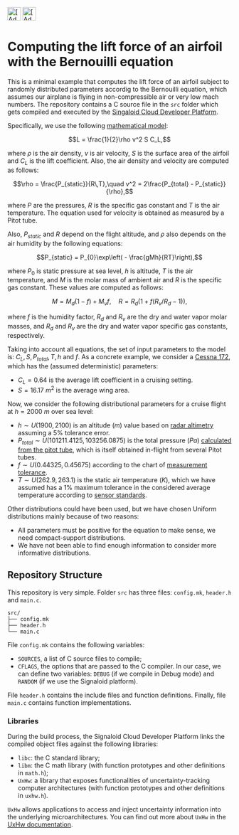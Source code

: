 [<img src="https://assets.signaloid.io/add-to-signaloid-cloud-logo-dark-v6.png#gh-dark-mode-only" alt="[Add to signaloid.io]" height="30">](https://signaloid.io/repositories?connect=https://github.com/VicenteB97/randomLift.git#gh-dark-mode-only)
[<img src="https://assets.signaloid.io/add-to-signaloid-cloud-logo-light-v6.png#gh-light-mode-only" alt="[Add to signaloid.io]" height="30">](https://signaloid.io/repositories?connect=https://github.com/VicenteB97/randomLift.git#gh-light-mode-only)

# Computing the lift force of an airfoil with the Bernouilli equation

This is a minimal example that computes the lift force of an airfoil subject to randomly distributed parameters accordig to the Bernouilli equation, which assumes our airplane is flying in non-compressible air or very low mach numbers.
The repository contains a C source file in the `src` folder which gets compiled and executed by the  [Singaloid Cloud Developer Platform](http://signaloid.io).

Specifically, we use the following [mathematical model](https://www.grc.nasa.gov/www/k-12/VirtualAero/BottleRocket/airplane/lifteq.html):

```math 
L = \frac{1}{2}\rho v^2 S C_L,
```

where $\rho$ is the air density, $v$ is air velocity, $S$ is the surface area of the airfoil and $C_L$ is the lift coefficient. Also, the air density and velocity are computed as follows:

```math
\rho = \frac{P_{static}}{R\,T},\quad v^2 = 2\frac{P_{total} - P_{static}}{\rho},
```

where $P$ are the pressures, $R$ is the specific gas constant and $T$ is the air temperature. The equation used for velocity is obtained as measured by a Pitot tube.

Also, $P_{static}$ and $R$ depend on the flight altitude, and $\rho$ also depends on the air humidity by the following equations:

```math
P_{static} = P_{0}\exp\left( - \frac{gMh}{RT}\right),
```

where $P_{0}$ is static pressure at sea level, $h$ is altitude, $T$ is the air temperature, and $M$ is the molar mass of ambient air and $R$ is the specific gas constant. These values are computed as follows:

```math
M = M_d(1-f) + M_{v}f, \quad 
R = R_{d}(1 + f(R_v/R_d - 1)),
```

where $f$ is the humidity factor, $R_d$ and $R_v$ are the dry and water vapor molar masses, and $R_d$ and $R_v$ are the dry and water vapor specific gas constants, respectively.

Taking into account all equations, the set of input parameters to the model is: $C_L, S, P_{total}, T, h$ and $f$. As a concrete example, we consider a [Cessna 172](http://dx.doi.org/10.13140/RG.2.2.27040.51205), which has the (assumed deterministic) parameters:

- $C_L = 0.64$ is the average lift coefficient in a cruising setting.
- $S = 16.17~m^2$ is the average wing area.

Now, we consider the following distributional parameters for a cruise flight at $h = 2000~m$ over sea level:

- $h \sim U(1900,2100)$ is an altitude ($m$) value based on [radar altimetry](https://avsi.aero/wp-content/uploads/2021/12/Radar-Altimeter-Overview-of-Design-and-Performance.pdf) assuming a $5\%$ tolerance error.
- $P_{total} \sim U(101211.4125, 103256.0875)$ is the total pressure ($Pa$) [calculated from the pitot tube](https://www.omega.com/en-us/resources/pitot-tube), which is itself obtained in-flight from several Pitot tubes.
- $f \sim U(0.44325, 0.45675)$ according to the chart of [measurement tolerance](https://www.rotronic.com/media/productattachments/files/h/u/humidity-accuracy-demystified.pdf).
- $T \sim U(262.9,263.1)$ is the static air temperature ($K$), which we have assumed has a $1\%$ maximum tolerance in the considered average temperature according to [sensor standards](https://temperaturesensors.blogspot.com/2017/03/tolerances-on-temperature-reading.html).

Other distributions could have been used, but we have chosen Uniform distributions mainly because of two reasons:

- All parameters must be positive for the equation to make sense, we need compact-support distributions.
- We have not been able to find enough information to consider more informative distributions.

## Repository Structure

This repository is very simple. Folder `src` has three files: `config.mk`, `header.h` and `main.c`.
```
src/
├── config.mk
├── header.h
└── main.c
```

File `config.mk` contains the following variables:

- `SOURCES`, a list of C source files to compile;
- `CFLAGS`, the options that are passed to the C compiler. In our case, we can define two variables: `DEBUG` (if we compile in Debug mode) and `RANDOM` (if we use the Signaloid platform).

File `header.h` contains the include files and function definitions. Finally, file `main.c` contains function implementations.

### Libraries

During the build process, the Signaloid Cloud Developer Platform links the compiled object files against the following libraries:

- `libc`: the C standard library;
- `libm`: the C math library (with function prototypes and other definitions in `math.h`);
- `UxHw`: a library that exposes functionalities of uncertainty-tracking computer architectures (with function prototypes and other definitions in `uxhw.h`).

`UxHw` allows applications to access and inject uncertainty information into the underlying microarchitectures. You can find out more about `UxHw` in the [UxHw documentation](https://docs.signaloid.io/).